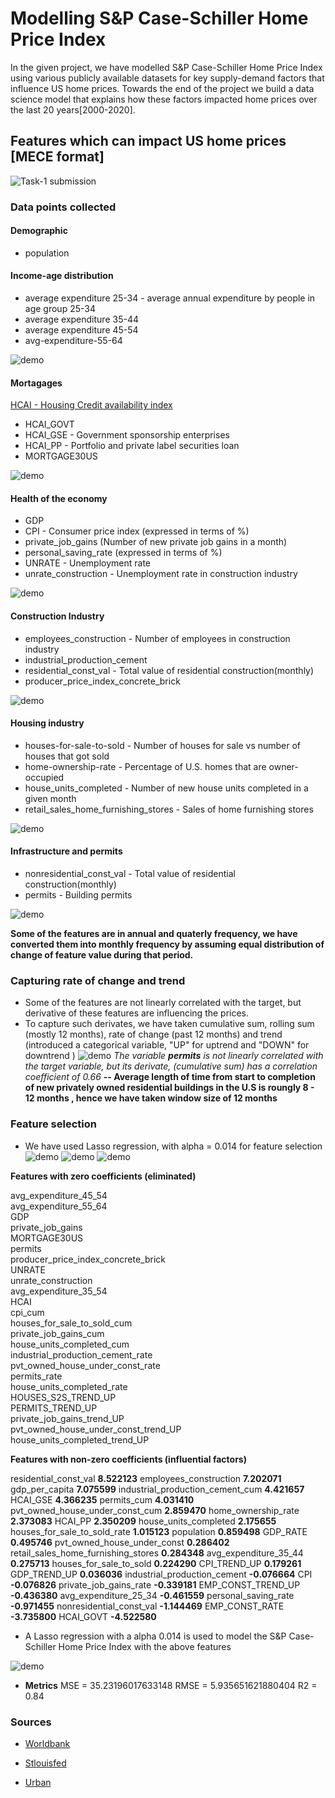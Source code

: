 
# Modelling S&P Case-Schiller Home Price Index

In the given project, we have modelled S&P Case-Schiller Home Price Index
using various publicly available 
datasets for key supply-demand factors that 
influence US home prices. Towards the end of the
project we build a data 
science model that explains how these factors 
impacted home prices over the last 20 years[2000-2020].


## Features which can impact US home prices [MECE format]


![Task-1 submission](./images/task1.png)
  

 
### Data points collected
#### Demographic
* population                           
#### Income-age distribution
* average expenditure 25-34 - average annual expenditure by people in age group 25-34
* average expenditure 35-44
* average expenditure 45-54 
* avg-expenditure-55-64

![demo](./images/demo.jpg)

#### Mortagages
[HCAI - Housing Credit availability index](https://www.urban.org/policy-centers/housing-finance-policy-center/projects/housing-credit-availability-index)
* HCAI_GOVT 
* HCAI_GSE - Government sponsorship enterprises
* HCAI_PP - Portfolio and private label securities loan
* MORTGAGE30US


![demo](./images/mor.jpg)

#### Health of the economy
* GDP                                  
* CPI - Consumer price index (expressed in terms of %)
* private_job_gains  (Number of new private job gains in a month)                  
* personal_saving_rate (expressed in terms of %)
* UNRATE - Unemployment rate
* unrate_construction -  Unemployment rate in construction industry


![demo](./images/eco.jpg)

#### Construction Industry
* employees_construction - Number of employees in construction industry
* industrial_production_cement 
* residential_const_val - Total value of residential construction(monthly)
* producer_price_index_concrete_brick


![demo](./images/cons.jpg)

#### Housing industry
* houses-for-sale-to-sold - Number of houses for sale vs number of houses that got sold
* home-ownership-rate - Percentage of U.S. homes that are owner-occupied
* house_units_completed - Number of new house units completed in a given month   
* retail_sales_home_furnishing_stores  - Sales of home furnishing stores


![demo](./images/hou.jpg)

#### Infrastructure and permits
* nonresidential_const_val - Total value of residential construction(monthly)
* permits - Building permits                              


![demo](./images/inf.jpg)

**Some of the features are in annual and quaterly frequency, we have converted them into monthly frequency by assuming equal distribution of change of feature value during that period.**


### Capturing rate of change and trend

* Some of the features are not linearly correlated with the target, but derivative of these features are influencing the prices.
* To capture such derivates, we have taken cumulative sum, rolling sum (mostly 12 months), rate of change (past 12 months) and trend (introduced a categorical variable, "UP" for uptrend and "DOWN" for downtrend ) 
![demo](./images/inf.jpg)
<i>The variable <b>permits</b> is not linearly correlated with the target variable, but its derivate, (cumulative sum) has a correlation coefficient of 0.66 </i>
**-- Average length of time from start to completion of new privately owned residential buildings in the U.S is roungly 8 - 12 months , hence we have taken window size of 12 months**

### Feature selection
* We have used Lasso regression, with alpha = 0.014 for feature selection
![demo](./images/lasso1.jpg)
![demo](./images/lasso2.jpg)
![demo](./images/lasso3.jpg)

**Features with zero coefficients (eliminated)**

avg_expenditure_45_54                  
avg_expenditure_55_64                  
GDP                                    
private_job_gains                      
MORTGAGE30US                           
permits                                
producer_price_index_concrete_brick    
UNRATE                                 
unrate_construction                    
avg_expenditure_35_54                  
HCAI                                   
cpi_cum                                
houses_for_sale_to_sold_cum            
private_job_gains_cum                  
house_units_completed_cum              
industrial_production_cement_rate      
pvt_owned_house_under_const_rate       
permits_rate                           
house_units_completed_rate             
HOUSES_S2S_TREND_UP                    
PERMITS_TREND_UP                       
private_job_gains_trend_UP             
pvt_owned_house_under_const_trend_UP   
house_units_completed_trend_UP         

**Features with non-zero coefficients (influential factors)**

residential_const_val                  **8.522123**
employees_construction                 **7.202071**
gdp_per_capita                         **7.075599**
industrial_production_cement_cum       **4.421657**
HCAI_GSE                               **4.366235**
permits_cum                            **4.031410**
pvt_owned_house_under_const_cum        **2.859470**
home_ownership_rate                    **2.373083**
HCAI_PP                                **2.350209**
house_units_completed                  **2.175655**
houses_for_sale_to_sold_rate           **1.015123**
population                             **0.859498**
GDP_RATE                               **0.495746**
pvt_owned_house_under_const            **0.286402**
retail_sales_home_furnishing_stores    **0.284348**
avg_expenditure_35_44                  **0.275713**
houses_for_sale_to_sold                **0.224290**
CPI_TREND_UP                           **0.179261**
GDP_TREND_UP                           **0.036036**
industrial_production_cement          **-0.076664**
CPI                                   **-0.076826**
private_job_gains_rate                **-0.339181**
EMP_CONST_TREND_UP                    **-0.436380**
avg_expenditure_25_34                 **-0.461559**
personal_saving_rate                  **-0.971455**
nonresidential_const_val              **-1.144469**
EMP_CONST_RATE                        **-3.735800**
HCAI_GOVT                             **-4.522580**

* A Lasso regression with a alpha 0.014 is used to model the S&P Case-Schiller Home Price Index with the above features


![demo](./images/prediction-observed.jpg)
* **Metrics**
 MSE = 35.23196017633148
RMSE = 5.935651621880404
 R2  = 0.84



### Sources

 - [Worldbank](https://data.worldbank.org/)
 - [Stlouisfed](https://fred.stlouisfed.org/)

- [Urban](https://www.urban.org/)